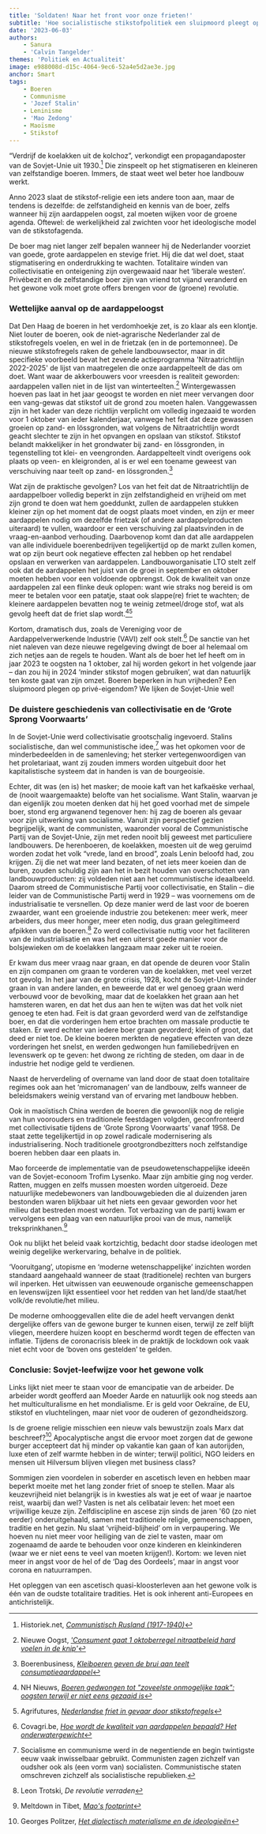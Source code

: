 ```yaml
---
title: 'Soldaten! Naar het front voor onze frieten!'
subtitle: 'Hoe socialistische stikstofpolitiek een sluipmoord pleegt op onze friet'
date: '2023-06-03'
authors:
    - Sanura
    - 'Calvin Tangelder'
themes: 'Politiek en Actualiteit'
image: e988008d-d15c-4064-9ec6-52a4e5d2ae3e.jpg
anchor: Smart
tags:
    - Boeren
    - Communisme
    - 'Jozef Stalin'
    - Leninisme
    - 'Mao Zedong'
    - Maoïsme
    - Stikstof
---
```


“Verdrijf de koelakken uit de kolchoz”, verkondigt een propagandaposter van de Sovjet-Unie uit 1930.[^1] Die zinspeelt op het stigmatiseren en kleineren van zelfstandige boeren. Immers, de staat weet wel beter hoe landbouw werkt. 

Anno 2023 slaat de stikstof-religie een iets andere toon aan, maar de tendens is dezelfde: de zelfstandigheid en kennis van de boer, zelfs wanneer hij zijn aardappelen oogst, zal moeten wijken voor de groene agenda. Oftewel: de werkelijkheid zal zwichten voor het ideologische model van de stikstofagenda. 

De boer mag niet langer zelf bepalen wanneer hij de Nederlander voorziet van goede, grote aardappelen en stevige friet. Hij die dat wel doet, staat stigmatisering en onderdrukking te wachten. Totalitaire winden van collectivisatie en onteigening zijn overgewaaid naar het ‘liberale westen’. Privébezit en de zelfstandige boer zijn van vriend tot vijand veranderd en het gewone volk moet grote offers brengen voor de (groene) revolutie. 

### Wettelijke aanval op de aardappeloogst

Dat Den Haag de boeren in het verdomhoekje zet, is zo klaar als een klontje. Niet louter de boeren, ook de niet-agrarische Nederlander zal de stikstofregels voelen, en wel in de frietzak (en in de portemonnee). De nieuwe stikstofregels raken de gehele landbouwsector, maar in dit specifieke voorbeeld bevat het zevende actieprogramma 'Nitraatrichtlijn 2022-2025' de lijst van maatregelen die onze aardappelteelt de das om doet. Want waar de akkerbouwers voor vreesden is realiteit geworden: aardappelen vallen niet in de lijst van winterteelten.[^2] Wintergewassen hoeven pas laat in het jaar geoogst te worden en niet meer vervangen door een vang-gewas dat stikstof uit de grond zou moeten halen. Vanggewassen zijn in het kader van deze richtlijn verplicht om volledig ingezaaid te worden voor 1 oktober van ieder kalenderjaar, vanwege het feit dat deze gewassen groeien op zand- en lössgronden, wat volgens de Nitraatrichtlijn wordt geacht slechter te zijn in het opvangen en opslaan van stikstof. Stikstof belandt makkelijker in het grondwater bij zand- en lössgronden, in tegenstelling tot klei- en veengronden. Aardappelteelt vindt overigens ook plaats op veen- en kleigronden, al is er wel een toename geweest van verschuiving naar teelt op zand- en lössgronden.[^3]

Wat zijn de praktische gevolgen? Los van het feit dat de Nitraatrichtlijn de aardappelboer volledig beperkt in zijn zelfstandigheid en vrijheid om met zijn grond te doen wat hem goeddunkt, zullen de aardappelen stukken kleiner zijn op het moment dat de oogst plaats moet vinden, en zijn er meer aardappelen nodig om dezelfde frietzak (of andere aardappelproducten uiteraard) te vullen, waardoor er een verschuiving zal plaatsvinden in de vraag-en-aanbod verhouding. Daarbovenop komt dan dat alle aardappelen van alle individuele boerenbedrijven tegelijkertijd op de markt zullen komen, wat op zijn beurt ook negatieve effecten zal hebben op het rendabel opslaan en verwerken van aardappelen. Landbouworganisatie LTO stelt zelf ook dat de aardappelen het juist van de groei in september en oktober moeten hebben voor een voldoende opbrengst. Ook de kwaliteit van onze aardappelen zal een flinke deuk oplopen: want wie straks nog bereid is om meer te betalen voor een patatje, staat ook slappe(re) friet te wachten; de kleinere aardappelen bevatten nog te weinig zetmeel/droge stof, wat als gevolg heeft dat de friet slap wordt.[^4][^5]

Kortom, dramatisch dus, zoals de Vereniging voor de Aardappelverwerkende Industrie (VAVI) zelf ook stelt.[^6]  De sanctie van het niet naleven van deze nieuwe regelgeving dwingt de boer al helemaal om zich netjes aan de regels te houden. Want als de boer het lef heeft om in jaar 2023 te oogsten na 1 oktober, zal hij worden gekort in het volgende jaar – dan zou hij in 2024 ‘minder stikstof mogen gebruiken’, wat dan natuurlijk ten koste gaat van zijn omzet. Boeren beperken in hun vrijheden? Een sluipmoord plegen op privé-eigendom? We lijken de Sovjet-Unie wel!

### De duistere geschiedenis van collectivisatie en de ‘Grote Sprong Voorwaarts’

In de Sovjet-Unie werd collectivisatie grootschalig ingevoerd. Stalins socialistische, dan wel communistische idee,[^7] was het opkomen voor de minderbedeelden in de samenleving; het sterker vertegenwoordigen van het proletariaat, want zij zouden immers worden uitgebuit door het kapitalistische systeem dat in handen is van de bourgeoisie. 

Echter, dit was (en is) het masker; de mooie kaft van het kafkaëske verhaal, de (nooit waargemaakte) belofte van het socialisme. Want Stalin, waarvan je dan eigenlijk zou moeten denken dat hij het goed voorhad met de simpele boer, stond erg argwanend tegenover hen: hij zag de boeren als gevaar voor zijn uitwerking van socialisme. Vanuit zijn perspectief gezien begrijpelijk, want de communisten, waaronder vooral de Communistische Partij van de Sovjet-Unie, zijn met reden nooit blij geweest met particuliere landbouwers. De herenboeren, de koelakken, moesten uit de weg geruimd worden zodat het volk “vrede, land en brood”, zoals Lenin beloofd had, zou krijgen. Zij die net wat meer land bezaten, of net iets meer koeien dan de buren, zouden schuldig zijn aan het in bezit houden van overschotten van landbouwproducten: zij voldeden niet aan het communistische ideaalbeeld. Daarom streed de Communistische Partij voor collectivisatie, en Stalin – die leider van de Communistische Partij werd in 1929 – was voornemens om de industrialisatie te versnellen. Op deze manier werd de last voor de boeren zwaarder, want een groeiende industrie zou betekenen: meer werk, meer arbeiders, dus meer honger, meer eten nodig, dus graan gelegitimeerd afpikken van de boeren.[^8]  Zo werd collectivisatie nuttig voor het faciliteren van de industrialisatie en was het een uiterst goede manier voor de bolsjewieken om de koelakken langzaam maar zeker uit te roeien.

Er kwam dus meer vraag naar graan, en dat opende de deuren voor Stalin en zijn companen om graan te vorderen van de koelakken, met veel verzet tot gevolg. In het jaar van de grote crisis, 1928, kocht de Sovjet-Unie minder graan in van andere landen, en beweerde dat er wel genoeg graan werd verbouwd voor de bevolking, maar dat de koelakken het graan aan het hamsteren waren, en dat het dus aan hen te wijten was dat het volk niet genoeg te eten had. Feit is dat graan gevorderd werd van de zelfstandige boer, en dat die vorderingen hem ertoe brachten om massale productie te staken. Er werd echter van iedere boer graan gevorderd; klein of groot, dat deed er niet toe. De kleine boeren merkten de negatieve effecten van deze vorderingen het snelst, en werden gedwongen hun familiebedrijven en levenswerk op te geven: het dwong ze richting de steden, om daar in de industrie het nodige geld te verdienen. 

Naast de herverdeling of overname van land door de staat doen totalitaire regimes ook aan het ‘micromanagen’ van de landbouw, zelfs wanneer de beleidsmakers weinig verstand van of ervaring met landbouw hebben.

Ook in maoïstisch China werden de boeren die gewoonlijk nog de religie van hun voorouders en traditionele feestdagen volgden, geconfronteerd met collectivisatie tijdens de ‘Grote Sprong Voorwaarts’ vanaf 1958. De staat zette tegelijkertijd in op zowel radicale modernisering als industrialisering. Noch traditionele grootgrondbezitters noch zelfstandige boeren hebben daar een plaats in. 

Mao forceerde de implementatie van de pseudowetenschappelijke ideeën van de Sovjet-econoom Trofim Lysenko. Maar zijn ambitie ging nog verder. Ratten, muggen en zelfs mussen moesten worden uitgeroeid. Deze natuurlijke medebewoners van landbouwgebieden die al duizenden jaren bestonden waren blijkbaar uit het niets een gevaar geworden voor het milieu dat bestreden moest worden. Tot  verbazing van de partij kwam er vervolgens een plaag van een natuurlijke prooi van de mus, namelijk treksprinkhanen.[^9]

Ook nu blijkt het beleid vaak kortzichtig, bedacht door stadse ideologen met weinig degelijke werkervaring, behalve in de politiek.
 
‘Vooruitgang’, utopisme en ‘moderne wetenschappelijke’ inzichten worden standaard aangehaald wanneer de staat (traditionele) rechten van burgers wil inperken. Het uitwissen van eeuwenoude organische gemeenschappen en levenswijzen lijkt essentieel voor het redden van het land/de staat/het volk/de revolutie/het milieu. 

De moderne omhooggevallen elite die de adel heeft vervangen denkt dergelijke offers van de gewone burger te kunnen eisen, terwijl ze zelf blijft vliegen, meerdere huizen koopt en beschermd wordt tegen de effecten van inflatie. Tijdens de coronacrisis bleek in de praktijk de lockdown ook vaak niet echt voor de ‘boven ons gestelden’ te gelden. 

### Conclusie: Sovjet-leefwijze voor het gewone volk

Links lijkt niet meer te staan voor de emancipatie van de arbeider. De arbeider wordt geofferd aan Moeder Aarde en natuurlijk ook nog steeds aan het multiculturalisme en het mondialisme. Er is geld voor Oekraïne, de EU, stikstof en vluchtelingen, maar niet voor de ouderen of gezondheidszorg.

Is de groene religie misschien een nieuw vals bewustzijn zoals Marx dat beschreef?[^10]  Apocalyptische angst die ervoor moet zorgen dat de gewone burger accepteert dat hij minder op vakantie kan gaan of kan autorijden, luxe eten of zelf warmte hebben in de winter; terwijl politici, NGO leiders en mensen uit Hilversum blijven vliegen met business class? 

Sommigen zien voordelen in soberder en ascetisch leven en hebben maar beperkt moeite met het lang zonder friet of snoep te stellen. Maar als keuzevrijheid niet belangrijk is in kwesties als wat je eet of waar je naartoe reist, waarbij dan wel? Vasten is net als celibatair leven: het moet een vrijwillige keuze zijn. Zelfdiscipline en ascese zijn sinds de jaren '60 (zo niet eerder) onderuitgehaald, samen met traditionele religie, gemeenschappen, traditie en het gezin. Nu slaat ‘vrijheid-blijheid’ om in verpaupering. We hoeven nu niet meer voor heiliging van de ziel te vasten, maar om zogenaamd de aarde te behouden voor onze kinderen en kleinkinderen (waar we er niet eens te veel van moeten krijgen!). Kortom: we leven niet meer in angst voor de hel of de ‘Dag des Oordeels’, maar in angst voor corona en natuurrampen. 

Het opleggen van een ascetisch quasi-kloosterleven aan het gewone volk is één van de oudste totalitaire tradities. Het is ook inherent anti-Europees en antichristelijk.

[^1]: Historiek.net, _[Communistisch Rusland (1917-1940)](https://historiek.net/communistisch-rusland-geschiedenis/140705/)_
[^2]: Nieuwe Oogst, _['Consument gaat 1 oktoberregel nitraatbeleid hard voelen in de knip'](https://www.nieuweoogst.nl/nieuws/2023/05/20/consument-gaat-1-oktoberregel-nitraatbeleid-hard-voelen-in-de-knip)_
[^3]: Boerenbusiness, _[Kleiboeren geven de brui aan teelt consumptieaardappel](https://www.boerenbusiness.nl/akkerbouw/aardappelen/artikel/10867405/kleiboeren-geven-de-brui-aan-teelt-consumptieaardappel)_
[^4]:  NH Nieuws, _[Boeren gedwongen tot "zoveelste onmogelijke taak": oogsten terwijl er niet eens gezaaid is](https://www.nhnieuws.nl/nieuws/318236/boeren-gedwongen-tot-zoveelste-onmogelijke-taak-oogsten-terwijl-er-niet-eens-gezaaid-is)_
[^5]: Agrifutures, _[Nederlandse friet in gevaar door stikstofregels]( https://agrifutures.nl/stikstofregels-rijden-bakje-friet-in-de-wielen/)_
[^6]: Covagri.be, _[Hoe wordt de kwaliteit van aardappelen bepaald? Het onderwatergewicht](https://covagri.be/hoe-wordt-kwaliteit-aardappelen-bepaald-onderwatergewicht/)_
[^7]: Socialisme en communisme werd in de negentiende en begin twintigste eeuw vaak inwisselbaar gebruikt. Communisten zagen zichzelf van oudsher ook als (een vorm van) socialisten. Communistische staten omschreven zichzelf als socialistische republieken. 
[^8]: Leon Trotski, _De revolutie verraden_
[^9]: Meltdown in Tibet, _[Mao's footprint](https://www.meltdownintibet.com/f_redgreen.htm)_ 
[^10]: Georges Politzer, _[Het dialectisch materialisme en de ideologieën](https://www.marxists.org/nederlands/politzer/onbekend/filosofie/6a.htm)_
